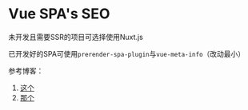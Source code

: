 # Vue SPA's SEO

未开发且需要SSR的项目可选择使用Nuxt.js

已开发好的SPA可使用`prerender-spa-plugin`与`vue-meta-info`（改动最小）

参考博客：

1. [这个](https://blog.csdn.net/chysxslt/article/details/88700290)
2. [那个](https://segmentfault.com/a/1190000019623624)